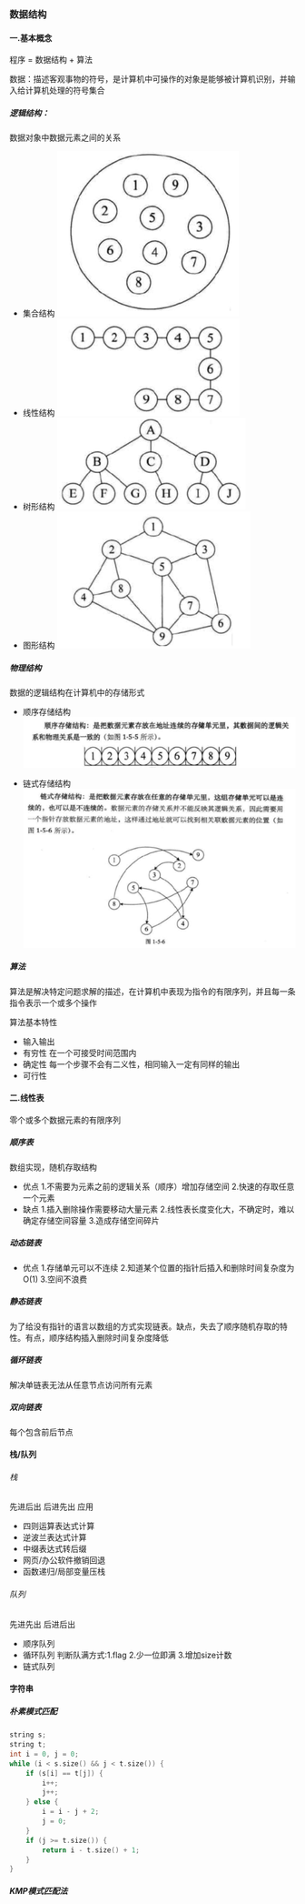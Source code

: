 ### 数据结构
#### 一.基本概念
程序 = 数据结构 + 算法        

数据：描述客观事物的符号，是计算机中可操作的对象是能够被计算机识别，并输入给计算机处理的符号集合

##### 逻辑结构：
数据对象中数据元素之间的关系
* 集合结构 
![image-20200610230730925](../pics/image-20200610230730925.png)
* 线性结构
![image-20200610230750197](../pics\image-20200610230750197.png)
* 树形结构
![image-20200610230806519](../pics\image-20200610230806519.png)
* 图形结构
![image-20200610230817226](../pics\image-20200610230817226.png)
##### 物理结构
数据的逻辑结构在计算机中的存储形式
* 顺序存储结构
![image-20200610230828402](../pics\image-20200610230828402.png)

* 链式存储结构
![image-20200610230838791](../pics\image-20200610230838791.png)

##### 算法
算法是解决特定问题求解的描述，在计算机中表现为指令的有限序列，并且每一条指令表示一个或多个操作

算法基本特性
* 输入输出 
* 有穷性 
在一个可接受时间范围内
* 确定性
每一个步骤不会有二义性，相同输入一定有同样的输出
* 可行性

#### 二.线性表
零个或多个数据元素的有限序列
##### 顺序表
数组实现，随机存取结构
* 优点
1.不需要为元素之前的逻辑关系（顺序）增加存储空间
2.快速的存取任意一个元素
* 缺点
1.插入删除操作需要移动大量元素
2.线性表长度变化大，不确定时，难以确定存储空间容量
3.造成存储空间碎片
##### 动态链表

* 优点 
1.存储单元可以不连续
2.知道某个位置的指针后插入和删除时间复杂度为O(1)
3.空间不浪费

##### 静态链表
为了给没有指针的语言以数组的方式实现链表。缺点，失去了顺序随机存取的特性。有点，顺序结构插入删除时间复杂度降低

##### 循环链表
解决单链表无法从任意节点访问所有元素
##### 双向链表
每个包含前后节点

#### 栈/队列
###### 栈
先进后出 后进先出
应用 
* 四则运算表达式计算
* 逆波兰表达式计算
* 中缀表达式转后缀
* 网页/办公软件撤销回退
* 函数递归/局部变量压栈
###### 队列
先进先出 后进后出

* 顺序队列 
* 循环队列
判断队满方式:1.flag 2.少一位即满 3.增加size计数
* 链式队列

#### 字符串
##### 朴素模式匹配
```c++
string s;
string t;
int i = 0, j = 0;
while (i < s.size() && j < t.size()) {
    if (s[i] == t[j]) {
        i++;
        j++;
    } else {
        i = i - j + 2;
        j = 0;
    } 
    if (j >= t.size()) {
        return i - t.size() + 1;
    } 
}
```
##### KMP模式匹配法